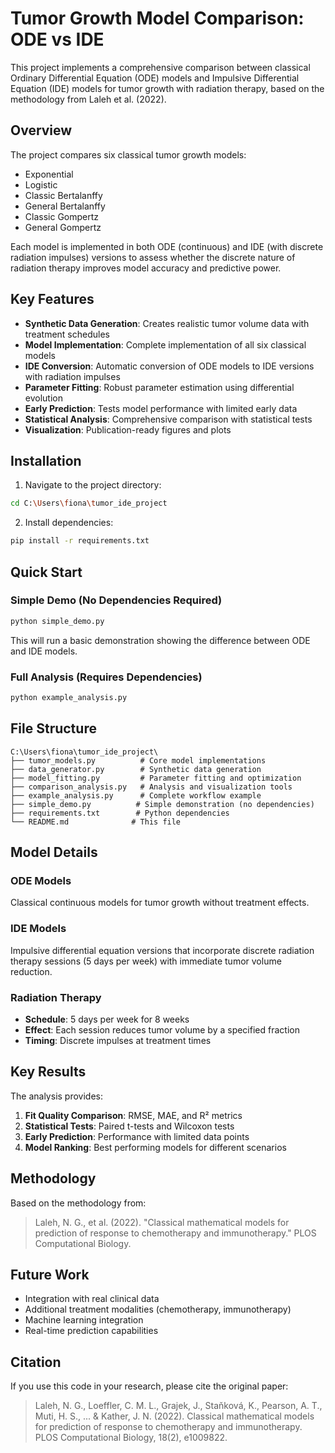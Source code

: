 # Tumor Growth Model Comparison: ODE vs IDE

This project implements a comprehensive comparison between classical Ordinary Differential Equation (ODE) models and Impulsive Differential Equation (IDE) models for tumor growth with radiation therapy, based on the methodology from Laleh et al. (2022).

## Overview

The project compares six classical tumor growth models:
- Exponential
- Logistic
- Classic Bertalanffy
- General Bertalanffy
- Classic Gompertz
- General Gompertz

Each model is implemented in both ODE (continuous) and IDE (with discrete radiation impulses) versions to assess whether the discrete nature of radiation therapy improves model accuracy and predictive power.

## Key Features

- **Synthetic Data Generation**: Creates realistic tumor volume data with treatment schedules
- **Model Implementation**: Complete implementation of all six classical models
- **IDE Conversion**: Automatic conversion of ODE models to IDE versions with radiation impulses
- **Parameter Fitting**: Robust parameter estimation using differential evolution
- **Early Prediction**: Tests model performance with limited early data
- **Statistical Analysis**: Comprehensive comparison with statistical tests
- **Visualization**: Publication-ready figures and plots

## Installation

1. Navigate to the project directory:
```bash
cd C:\Users\fiona\tumor_ide_project
```

2. Install dependencies:
```bash
pip install -r requirements.txt
```

## Quick Start

### Simple Demo (No Dependencies Required)
```bash
python simple_demo.py
```

This will run a basic demonstration showing the difference between ODE and IDE models.

### Full Analysis (Requires Dependencies)
```bash
python example_analysis.py
```

## File Structure

```
C:\Users\fiona\tumor_ide_project\
├── tumor_models.py          # Core model implementations
├── data_generator.py        # Synthetic data generation
├── model_fitting.py         # Parameter fitting and optimization
├── comparison_analysis.py   # Analysis and visualization tools
├── example_analysis.py      # Complete workflow example
├── simple_demo.py          # Simple demonstration (no dependencies)
├── requirements.txt        # Python dependencies
└── README.md              # This file
```

## Model Details

### ODE Models
Classical continuous models for tumor growth without treatment effects.

### IDE Models
Impulsive differential equation versions that incorporate discrete radiation therapy sessions (5 days per week) with immediate tumor volume reduction.

### Radiation Therapy
- **Schedule**: 5 days per week for 8 weeks
- **Effect**: Each session reduces tumor volume by a specified fraction
- **Timing**: Discrete impulses at treatment times

## Key Results

The analysis provides:
1. **Fit Quality Comparison**: RMSE, MAE, and R² metrics
2. **Statistical Tests**: Paired t-tests and Wilcoxon tests
3. **Early Prediction**: Performance with limited data points
4. **Model Ranking**: Best performing models for different scenarios

## Methodology

Based on the methodology from:
> Laleh, N. G., et al. (2022). "Classical mathematical models for prediction of response to chemotherapy and immunotherapy." PLOS Computational Biology.

## Future Work

- Integration with real clinical data
- Additional treatment modalities (chemotherapy, immunotherapy)
- Machine learning integration
- Real-time prediction capabilities

## Citation

If you use this code in your research, please cite the original paper:
> Laleh, N. G., Loeffler, C. M. L., Grajek, J., Staňková, K., Pearson, A. T., Muti, H. S., ... & Kather, J. N. (2022). Classical mathematical models for prediction of response to chemotherapy and immunotherapy. PLOS Computational Biology, 18(2), e1009822.
